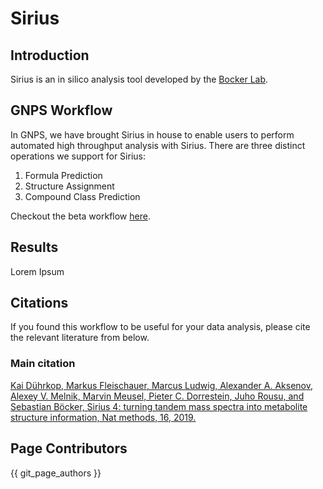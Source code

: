 # Sirius

## Introduction

Sirius is an in silico analysis tool developed by the [Bocker Lab](https://bio.informatik.uni-jena.de/software/sirius/).

## GNPS Workflow

In GNPS, we have brought Sirius in house to enable users to perform automated high throughput analysis with Sirius. There are three distinct operations we support for Sirius:

1. Formula Prediction
1. Structure Assignment
1. Compound Class Prediction

Checkout the beta workflow [here](https://proteomics2.ucsd.edu/ProteoSAFe/index.jsp?params=%7B%22workflow%22:%22SIRIUS%22%7D).

## Results

Lorem Ipsum

## Citations

If you found this workflow to be useful for your data analysis, please cite the relevant literature from below.

### Main citation

[Kai Dührkop, Markus Fleischauer, Marcus Ludwig, Alexander A. Aksenov, Alexey V. Melnik, Marvin Meusel, Pieter C. Dorrestein, Juho Rousu, and Sebastian Böcker, Sirius 4: turning tandem mass spectra into metabolite structure information, Nat methods, 16, 2019.](https://www.nature.com/articles/s41592-019-0344-8)


## Page Contributors

{{ git_page_authors }}